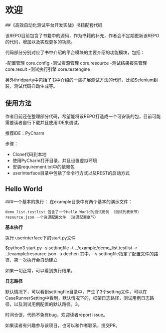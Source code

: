 # 欢迎
##《高效自动化测试平台开发实战》书籍配套代码

该REPO目前包含了书籍中的源码，作为书籍的补充，作者会不定期更新该REPO的代码，增加以及实现更多的功能。

代码部分分别对应了书中介绍的平台模块的主要介绍的功能模块，包括：

-配置管理 core.config
-测试资源管理 core.resource
-测试结果报告管理 core.result
-测试执行引擎 core.testengine

另外thridparty中包括了书中介绍的一些扩展测试方法的代码，比如Selenium封装，测试代码自动生成等。

## 使用方法

作者目前还在整理部分代码，希望能将该REPO打造成一个可安装的包，目前可能需要读者自行下载并且使用IDE来调试。

推荐IDE：PyCharm

步骤：
- Clone代码到本地
- 使用PyCharm打开目录，并且设置虚拟环境
- 安装requirement.txt中的依赖包
- userinterface目录中包括了命令行方式以及REST的启动方式

## Hello World
###一个基本的执行：
在example目录中有两个基本的演示文件：

    demo_list.testlist 包含了一个Hello World的测试用例 （测试列表章节）
    resource.json 一个资源配置文件 （资源配置章节）

**基本执行**

执行 userinterface下的start.py文件

$python3 start.py -s settingfile -t ../example/demo_list.testlist -r ../example/resource.json -u dechen
其中，-s settingfile指定了配置文件的路径，第一次执行会自动建立

如果一切正常，可以看到执行结果。

**日志路径**

默认情况下，可以看到settingfile目录中，产生了3个setting文件，可以在CaseRunnerSetting中看到，默认情况下的，框架日志路径，测试用例日志路径，以及测试用例配置的默认路径。3。


时间仓促，代码不免有bug，欢迎读者report issue。

如果读者有兴趣参与该项目，也可以和作者联系，提交PR。




